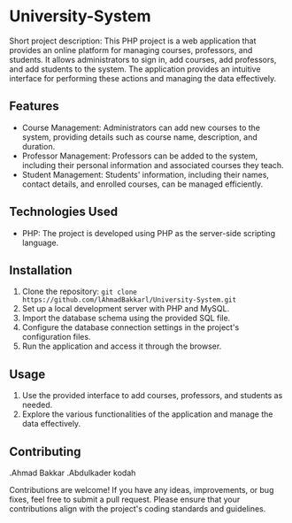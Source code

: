 # University-System


Short project description: This PHP project is a web application that provides an online platform for managing courses, professors, and students. It allows administrators to sign in, add courses, add professors, and add students to the system. The application provides an intuitive interface for performing these actions and managing the data effectively.

## Features


- Course Management: Administrators can add new courses to the system, providing details such as course name, description, and duration.
- Professor Management: Professors can be added to the system, including their personal information and associated courses they teach.
- Student Management: Students' information, including their names, contact details, and enrolled courses, can be managed efficiently.

  
## Technologies Used

- PHP: The project is developed using PHP as the server-side scripting language.

## Installation

1. Clone the repository: `git clone https://github.com/lAhmadBakkarl/University-System.git`
2. Set up a local development server with PHP and MySQL.
3. Import the database schema using the provided SQL file.
4. Configure the database connection settings in the project's configuration files.
5. Run the application and access it through the browser.

## Usage

1. Use the provided interface to add courses, professors, and students as needed.
2. Explore the various functionalities of the application and manage the data effectively.

## Contributing
.Ahmad Bakkar
.Abdulkader kodah

Contributions are welcome! If you have any ideas, improvements, or bug fixes, feel free to submit a pull request. Please ensure that your contributions align with the project's coding standards and guidelines.

